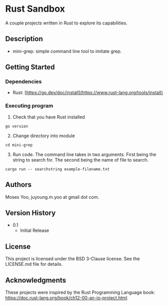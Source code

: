 # Rust Sandbox

A couple projects written in Rust to explore its capabilities.

## Description

- mini-grep: simple command line tool to imitate grep.

## Getting Started

### Dependencies

* Rust: [https://go.dev/doc/install](https://www.rust-lang.org/tools/install)

### Executing program

1. Check that you have Rust installed
```
go version
```
2. Change directory into module
```
cd mini-grep
```
3. Run code. The command line takes in two arguments. First being the string to search for. The second being the name of file to search.
```
cargo run -- searchstring example-filename.txt
```

## Authors

Moses Yoo, juyoung.m.yoo at gmail dot com.

## Version History

* 0.1
    * Initial Release

## License

This project is licensed under the BSD 3-Clause license. See the LICENSE.md file for details.

## Acknowledgments

These projects were inspired by the Rust Programming Language book: https://doc.rust-lang.org/book/ch12-00-an-io-project.html
